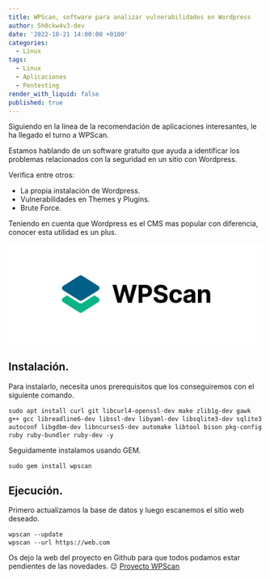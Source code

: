```yaml
---
title: WPScan, software para analizar vulnerabilidades en Wordpress 
author: 5h0ckw4v3-dev
date: '2022-10-21 14:00:00 +0100'
categories:
  - Linux
tags:
  - Linux
  - Aplicaciones
  - Pentesting
render_with_liquid: false
published: true
---
```


Siguiendo en la linea de la recomendación de aplicaciones interesantes, le ha llegado el turno a WPScan.

Estamos hablando de un software gratuito que ayuda a identificar los problemas relacionados con la seguridad en un sitio con Wordpress.

Verifica entre otros:
* La propia instalación de Wordpress.
* Vulnerabilidades en Themes y Plugins.
* Brute Force.

Teniendo en cuenta que Wordpress es el CMS mas popular con diferencia, conocer esta utilidad es un plus.


![wpscan](/assets/img/common/wpscan.png)

## Instalación.

Para instalarlo, necesita unos prerequisitos que los conseguiremos con el siguiente comando.

```plaintext
sudo apt install curl git libcurl4-openssl-dev make zlib1g-dev gawk g++ gcc libreadline6-dev libssl-dev libyaml-dev libsqlite3-dev sqlite3 autoconf libgdbm-dev libncurses5-dev automake libtool bison pkg-config ruby ruby-bundler ruby-dev -y
```
Seguidamente instalamos usando GEM.

```plaintext
sudo gem install wpscan
```

## Ejecución.

Primero actualizamos la base de datos y luego escanemos el sitio web deseado.

```plaintext
wpscan --update
wpscan --url https://web.com
```

Os dejo la web del proyecto en Github para que todos podamos estar pendientes de las novedades. 😉
[Proyecto WPScan](https://github.com/wpscanteam/wpscan)

